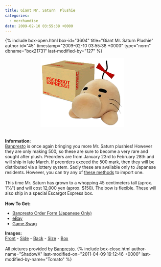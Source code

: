 ```yaml
---
title: Giant Mr. Saturn  Plushie
categories:
  - merchandise
date: 2009-02-10 03:55:38 +0000
---
```

{% include box-open.html box-id="3604" title="Giant Mr. Saturn  Plushie" author-id="45" timestamp="2009-02-10 03:55:38 +0000" type="norm" dbname="box21731" last-modified-by="127" %}
	<center>
	<img src="/merchandise/images/ms_giantbanplushie_title.png" border="0" alt="Mr. Saturn Giant Banpresto Plushie" />
	</center>
	<br /><br />
	<b>Information:</b>
	<br />
	<a href="http://www.net-you.net/doseisan/">Banpresto</a> is once again bringing you more Mr. Saturn plushies! However 
	they are only making 500, so these are sure to become a very rare and sought after plush. Preorders are from January 
	23rd to February 28th and will ship in late March. If preorders exceed the 500 mark, then they will be distributed 
	via a lottery system. Sadly these are available only to Japanese residents. However, you can try any of 
	<a href="http://starmen.net/merchandise/importing/auctions.php">these methods</a> to import one.
	<br /><br />
	This time Mr. Saturn has grown to a whopping 45 centimeters tall (aprox. 1'½") and will cost 12,000 yen (aprox. $150). 
	The bow is flexible. These will also ship in a special Escargot Express box.
	<br /><br />
	<b>How To Get:</b>
	<ul>
	<li><a href="https://www.net-you.net/doseisan/order.cfm">Banpresto Order Form (Japanese Only)</a></li>
	<li><a href="http://www.ebay.com">eBay</a></li>
        <li><a href="http://gameswag.com/view/mother-2-giant-mr-saturn-plush/">Game Swag</a></li>
	</ul>
	<b>Images:</b>
	<br />
	<a href="/merchandise/images/ms_giantbanplushie_front.jpg">Front</a> - <a href="/merchandise/images/ms_giantbanplushie_side.jpg">Side</a> - <a href="/merchandise/images/ms_giantbanplushie_back.jpg">Back</a> - 
	<a href="/merchandise/images/ms_giantbanplushie_size.jpg">Size</a> - <a href="/merchandise/images/ms_giantbanplushie_box.jpg">Box</a>
	<br /><br />
	All pictures provided by <a href="http://www.banpresto.co.jp/">Banpresto</a>.
{% include box-close.html author-name="ShadowX" last-modified-on="2011-04-09 19:12:46 +0000" last-modified-by-name="Tomato" %}
